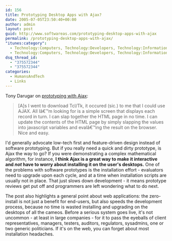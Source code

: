 ```yaml
---
id: 156
title: Prototyping Desktop Apps with Ajax?
date: 2005-07-05T23:50:40+00:00
author: admin
layout: post
guid: http://www.softwareas.com/prototyping-desktop-apps-with-ajax
permalink: /prototyping-desktop-apps-with-ajax/
"itunes:category":
  - Technology:Computers, Technology:Developers, Technology:Information
  - Technology:Computers, Technology:Developers, Technology:Information
dsq_thread_id:
  - "375572344"
  - "375572344"
categories:
  - HumansAndTech
  - Links
---
```

Tony Darugar on [prototyping with Ajax](http://www.parand.com/say/index.php/2005/07/05/ajax-as-prototyping-tool/):

> [A]s I went to download Tcl/Tk, it occured (sic.) to me that I could use AJAX. All Iâ€™m looking for is a simple screen that displays each record in turn. I can slap together the HTML page in no time. I can update the contents of the HTML page by simply slapping the values into javascript variables and evalâ€™ing the result on the browser. Nice and easy.

I'd generally advocate low-tech first and feature-driven design instead of software prototyping. But if you really need a quick and dirty prototype, is Ajax the way to go? If you were demonstrating a complex mathematical algorithm, for instance, **I think Ajax is a great way to make it interactive and *not* have to worry about installing it on the user's desktops.** One of the problems with software prototypes is the installation effort - evaluators need to upgrade upon each cycle, and at a time when installation scripts are usually not in place. That just slows down development - it means prototype reviews get put off and programmers are left wondering what to do next.

The post also highlights a general point about web applications: the zero-install is not just a benefit for end-users, but also speeds the development process, because no time is wasted installing and upgrading on the desktops of all the cameos. Before a serious system goes live, it's not uncommon - at least in large companies - for it to pass the eyeballs of client representatives, managers, testers, auditors, regulators, sysadmins, one or two generic politicians. If it's on the web, you can forget about most installation headaches.